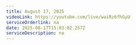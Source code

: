 ```yaml
---
title: August 17, 2025
videoLink: https://youtube.com/live/waiRz6fhGyU
serviceOrderlink: na
date: 2025-08-17T15:03:02.257Z
serviceDescription: n﻿a
---
```

